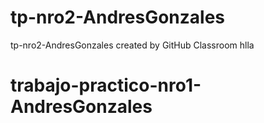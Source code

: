 # tp-nro2-AndresGonzales
tp-nro2-AndresGonzales created by GitHub Classroom
hlla
# trabajo-practico-nro1-AndresGonzales
